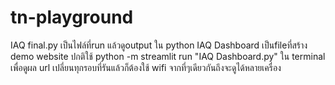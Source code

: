 # tn-playground
IAQ final.py เป็นไฟล์ที่run แล้วดูoutput ใน python
IAQ Dashboard เป็นfileที่สร้าง demo website 
ปกติใช้ python -m streamlit run "IAQ Dashboard.py" ใน terminal เพื่อดูผล
url เปลี่ยนทุกรอบที่รันแล้วก็ต้องใช้ wifi จากที่ๆเดียวกันถึงจะดูได้หลายเครื่อง
